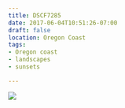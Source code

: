 ```yaml
---
title: DSCF7285
date: 2017-06-04T10:51:26-07:00
draft: false
location: Oregon Coast
tags:
- Oregon coast
- landscapes
- sunsets

---
```

![](https://d17enza3bfujl8.cloudfront.net/DSCF7285.jpg)
